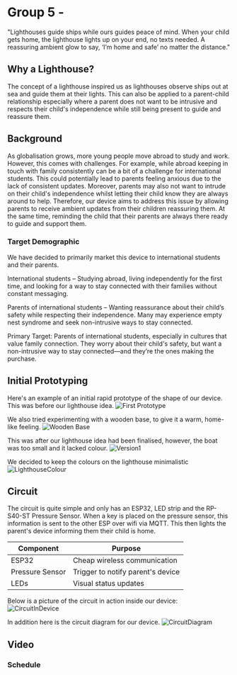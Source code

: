 # Group 5 -

"Lighthouses guide ships while ours guides peace of mind. When your child gets home, the lighthouse lights up on your end, no texts needed. A reassuring ambient glow to say, ‘I’m home and safe’ no matter the distance."

## Why a Lighthouse?
The concept of a lighthouse inspired us as lighthouses observe ships out at sea and guide them at their lights. This can also be applied to a parent-child relationship especially where a parent does not want to be intrusive and respects their child's independence while still being present to guide and reassure them.

## Background 
As globalisation grows, more young people move abroad to study and work. However, this comes with  challenges. For example, while abroad keeping in touch with family consistently can be a bit of a challenge for international students. This could potentially lead to parents feeling anxious due to the lack of consistent updates. Moreover, parents may also not want to intrude on their child's independence whilst letting their child know they are always around to help. Therefore, our device aims to address this issue by allowing parents to receive ambient updates from their children reassuring them. At the same time, reminding the child that their parents are always there ready to guide and support them.

### Target Demographic
We have decided to primarily market this device to international students and their parents.

International students – Studying abroad, living independently for the first time, and looking for a way to stay connected with their families without constant messaging.

Parents of international students – Wanting reassurance about their child’s safety while respecting their independence. Many may experience empty nest syndrome and seek non-intrusive ways to stay connected.

Primary Target: Parents of international students, especially in cultures that value family connection. They worry about their child's safety, but want a non-intrusive way to stay connected—and they’re the ones making the purchase.

## Initial Prototyping 

Here's an example of an initial rapid prototype of the shape of our device. This was before our lighthouse idea.
![First Prototype](Images/Pitch1.jpg)


We also tried experimenting with a wooden base, to give it a warm, home-like feeling.
![Wooden Base](Images/woodbase.jpeg)

This was after our lighthouse idea had been finalised, however, the boat was too small and it lacked colour.
![Version1](Images/initialversion1.jpeg)

We decided to keep the colours on the lighthouse minimalistic
![LighthouseColour](Images/finallighthouse.jpeg)

## Circuit
The circuit is quite simple and only has an ESP32, LED strip and the RP-S40-ST Pressure Sensor. When a key is placed on the pressure sensor, this information is sent to the other ESP over wifi via MQTT. This then lights the parent's device informing them their child is home. 

| Component   | Purpose                                   |
| ----------- | -----------                               |
| ESP32       | Cheap wireless communication              |
| Pressure Sensor | Trigger to notify parent's device     |
| LEDs        |Visual status updates                      |

Below is a picture of the circuit in action inside our device:
![CircuitInDevice](Images/CircuitInDevice.jpeg)

In addition here is the circuit diagram for our device.
![CircuitDiagram](PCB/Screenshot%202025-03-01%20021249.png)

## Video

### Schedule 

